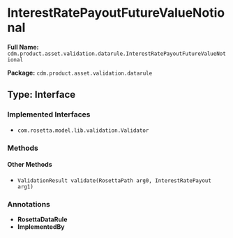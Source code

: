 # InterestRatePayoutFutureValueNotional

**Full Name:** `cdm.product.asset.validation.datarule.InterestRatePayoutFutureValueNotional`

**Package:** `cdm.product.asset.validation.datarule`

## Type: Interface

### Implemented Interfaces

- `com.rosetta.model.lib.validation.Validator`

### Methods

#### Other Methods

- `ValidationResult validate(RosettaPath arg0, InterestRatePayout arg1)`

### Annotations

- **RosettaDataRule**
- **ImplementedBy**

